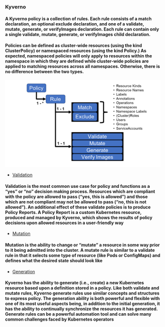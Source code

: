 ### Kyverno
#### A Kyverno policy is a collection of rules. Each rule consists of a match declaration, an optional exclude declaration, and one of a validate, mutate, generate, or verifyImages declaration. Each rule can contain only a single validate, mutate, generate, or verifyImages child declaration.
#### Policies can be defined as cluster-wide resources (using the kind ClusterPolicy) or namespaced resources (using the kind Policy.) As expected, namespaced policies will only apply to resources within the namespace in which they are defined while cluster-wide policies are applied to matching resources across all namespaces. Otherwise, there is no difference between the two types.
![Kyverno policies and rules](images/Kyverno-Policy-Structure.png)

- [Validation](validation/README.md)
#### Validation is the most common use case for policy and functions as a “yes” or “no” decision making process. Resources which are compliant with the policy are allowed to pass (“yes, this is allowed”) and those which are not compliant may not be allowed to pass (“no, this is not allowed”). An additional effect of these validate policies is to produce Policy Reports. A Policy Report is a custom Kubernetes resource, produced and managed by Kyverno, which shows the results of policy decisions upon allowed resources in a user-friendly way

- [Mutation](mutation/README.md)
#### Mutation is the ability to change or “mutate” a resource in some way prior to it being admitted into the cluster. A mutate rule is similar to a validate rule in that it selects some type of resource (like Pods or ConfigMaps) and defines what the desired state should look like

- [Generation](generation/README.md)
#### Kyverno has the ability to generate (i.e., create) a new Kubernetes resource based upon a definition stored in a policy. Like both validate and mutate rules, Kyverno generate rules use similar concepts and structures to express policy. The generation ability is both powerful and flexible with one of its most useful aspects being, in addition to the initial generation, it has the ability to continually synchronize the resources it has generated. Generate rules can be a powerful automation tool and can solve many common challenges faced by Kubernetes operators
